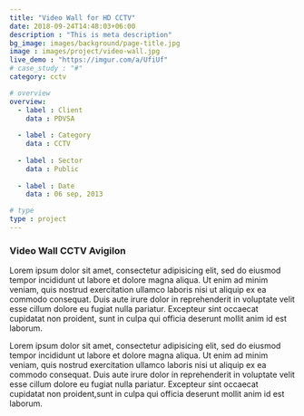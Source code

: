 ```yaml
---
title: "Video Wall for HD CCTV"
date: 2018-09-24T14:48:03+06:00
description : "This is meta description"
bg_image: images/background/page-title.jpg
image : images/project/video-wall.jpg
live_demo : "https://imgur.com/a/UfiUf"
# case_study : "#"
category: cctv

# overview
overview:
  - label : Client
    data : PDVSA
    
  - label : Category
    data : CCTV
    
  - label : Sector
    data : Public
    
  - label : Date
    data : 06 sep, 2013

# type
type : project
---
```


### Video Wall CCTV Avigilon

Lorem ipsum dolor sit amet, consectetur adipisicing elit, sed do eiusmod tempor incididunt ut labore et dolore magna aliqua. Ut enim ad minim veniam, quis nostrud exercitation ullamco laboris nisi ut aliquip ex ea commodo consequat. Duis aute irure dolor in reprehenderit in voluptate velit esse cillum dolore eu fugiat nulla pariatur. Excepteur sint occaecat cupidatat non proident, sunt in culpa qui officia deserunt mollit anim id est laborum.


Lorem ipsum dolor sit amet, consectetur adipisicing elit, sed do eiusmod tempor incididunt ut labore et dolore magna aliqua. Ut enim ad minim veniam, quis nostrud exercitation ullamco laboris nisi ut aliquip ex ea commodo consequat. Duis aute irure dolor in reprehenderit in voluptate velit esse cillum dolore eu fugiat nulla pariatur. Excepteur sint occaecat cupidatat non proident,sunt in culpa qui officia deserunt mollit anim id est laborum.